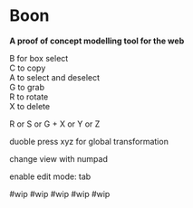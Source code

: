 # Boon
<b>A proof of concept modelling tool for the web</b>

B for box select<br>
C to copy<br>
A to select and deselect<br>
G to grab<br>
R to rotate<br>
X to delete <br>

R or S or G + X or Y or Z <br>

duoble press xyz for global transformation

change view with numpad

enable edit mode: tab

 #wip  #wip  #wip  #wip  #wip
